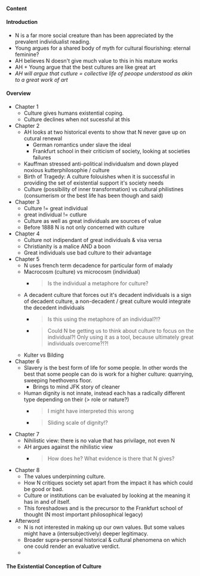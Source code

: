 
#### Content
#### Introduction
- N is a far more social creature than has been appreciated by the prevalent individualist reading.
- Young argues for a shared body of myth for cultural flourishing: eternal feminine?
- AH believes N doesn't give much value to this in his mature works
- AH + Young argue that the best cultures are like great art
- *AH will argue that cutlure = collective life of peoope understood as akin to a great work of art*
#### Overview
- Chapter 1
	- Culture gives humans existential coping.
	- Culture declines when not sucessful at this
- Chapter 2
	- AH looks at two historical events to show that N never gave up on cutural renewal
		- German romantics under slave the ideal
		- Frankfurt school in their criticism of society, looking at societies failures
	- Kauffman stressed anti-political individualsm and down played noxious kutterphilosophie / culture
	- Birth of Tragedy: A culture folouishes when it is successful in providing the set of existential support it's society needs
	- Culture (possibility of inner transformation) vs cultural philistines (consumerism or the best life has been though and said)
- Chapter 3
	- Culture != great individual
	- great individual != cutlure
	- Culture as well as great individuals are sources of value
	- Before 1888 N is not only concerned with culture
- Chapter 4
	- Culture not indipendant of great individuals & visa versa
	- Christianity is a malice AND a boon
	- Great individuals use bad culture to their advantage
- Chapter 5
	- N uses french term decadence for particular form of malady 
	- Macrocosm (culture) vs microcosm (individual)
		- > Is the individual a metaphore for culture? 
	- A decadent culture that forces out it's decadent individuals is a sign of decadent culture, a non-decadent / great culture would integrate the decedent individuals 
		- > Is this using the metaphore of an individual?!? 
		- > Could N be getting us to think about culture to focus on the individual?! Only using it as a tool, because ultimately great individuals overcome?!?!
	- Kulter vs Bilding
- Chapter 6
	- Slavery is the best form of life for some people. In other words the best that some people can do is work for a higher culture: quarrying, sweeping heethovens floor. 
		- Brings to mind JFK story of cleaner
	- Human dignity is not innate, instead each has a radically different type depending on their (> role or nature?)
		- > I might have interpreted this wrong
		- > Sliding scale of dignity!?
- Chapter 7
	- Nihilistic view: there is no value that has privilage, not even N
	- AH argues against the nihilistic view
		- > How does he? What evidence is there that N gives?
- Chapter 8
	- The values underpinning culture.
	- How N critiques society set apart from the impact it has which could be good or bad.
	- Culture or institutions can be evaluated by looking at the meaning it has in and of itself. 
	- This foreshadows and is the precursor to the Frankfurt school of thought (N most important philosophical legacy)
- Afterword
	- N is not interested in making up our own values. But some values might have a (intersubjectively) deeper legitimacy.
	- Broader supra-personal historical & cultural phenomena on which one could render an evaluative verdict.
	- 
	

#### The Existential Conception of Culture




